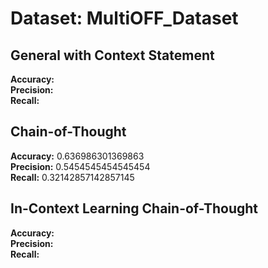 # Dataset: MultiOFF_Dataset

## General with Context Statement

**Accuracy:**   
**Precision:**  
**Recall:** 

## Chain-of-Thought

**Accuracy:** 0.636986301369863     
**Precision:** 0.5454545454545454   
**Recall:** 0.32142857142857145 

## In-Context Learning Chain-of-Thought

**Accuracy:**   
**Precision:**  
**Recall:** 